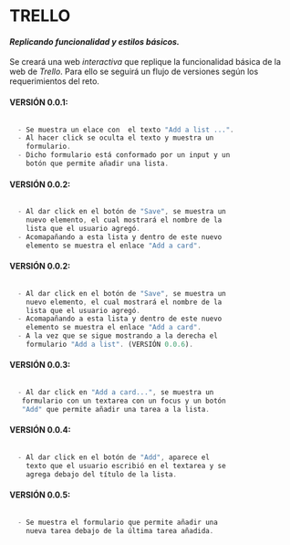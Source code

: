 # TRELLO
#### *Replicando funcionalidad y estilos básicos.*



Se creará una web *interactiva* que replique la funcionalidad básica de la web de *Trello*. Para ello se seguirá un flujo de versiones según los requerimientos del reto.


#### VERSIÓN 0.0.1:
```javascript

  - Se muestra un elace con  el texto "Add a list ...".
  - Al hacer click se oculta el texto y muestra un
    formulario.
  - Dicho formulario está conformado por un input y un
    botón que permite añadir una lista.

```
#### VERSIÓN 0.0.2:
```javascript

  - Al dar click en el botón de "Save", se muestra un
    nuevo elemento, el cual mostrará el nombre de la
    lista que el usuario agregó.
  - Acomapañando a esta lista y dentro de este nuevo
    elemento se muestra el enlace "Add a card".

```
#### VERSIÓN 0.0.2:
```javascript

  - Al dar click en el botón de "Save", se muestra un
    nuevo elemento, el cual mostrará el nombre de la
    lista que el usuario agregó.
  - Acomapañando a esta lista y dentro de este nuevo
    elemento se muestra el enlace "Add a card".
  - A la vez que se sigue mostrando a la derecha el
    formulario "Add a list". (VERSIÓN 0.0.6).

```
#### VERSIÓN 0.0.3:
```javascript

  - Al dar click en "Add a card...", se muestra un
   formulario con un textarea con un focus y un botón
   "Add" que permite añadir una tarea a la lista.

```

#### VERSIÓN 0.0.4:
```javascript

  - Al dar click en el botón de "Add", aparece el
    texto que el usuario escribió en el textarea y se
    agrega debajo del título de la lista.

```
#### VERSIÓN 0.0.5:
```javascript

  - Se muestra el formulario que permite añadir una
    nueva tarea debajo de la última tarea añadida.

```
